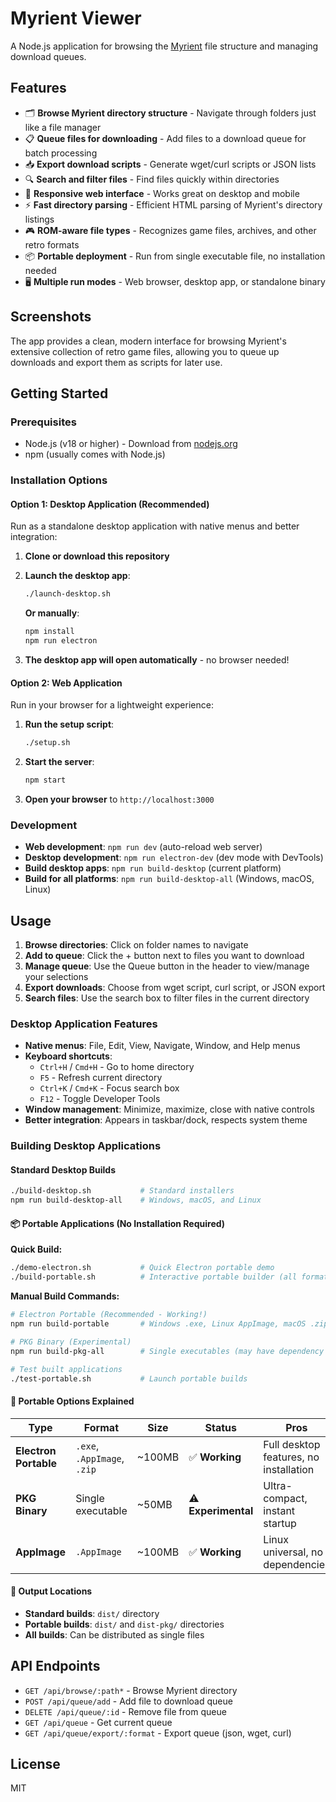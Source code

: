 # Myrient Viewer

A Node.js application for browsing the [Myrient](https://myrient.erista.me/files/) file structure and managing download queues.

## Features

- 🗂️ **Browse Myrient directory structure** - Navigate through folders just like a file manager
- 📋 **Queue files for downloading** - Add files to a download queue for batch processing
- 📥 **Export download scripts** - Generate wget/curl scripts or JSON lists
- 🔍 **Search and filter files** - Find files quickly within directories
- 📱 **Responsive web interface** - Works great on desktop and mobile
- ⚡ **Fast directory parsing** - Efficient HTML parsing of Myrient's directory listings
- 🎮 **ROM-aware file types** - Recognizes game files, archives, and other retro formats
- 📦 **Portable deployment** - Run from single executable file, no installation needed
- 🖥️ **Multiple run modes** - Web browser, desktop app, or standalone binary

## Screenshots

The app provides a clean, modern interface for browsing Myrient's extensive collection of retro game files, allowing you to queue up downloads and export them as scripts for later use.

## Getting Started

### Prerequisites

- Node.js (v18 or higher) - Download from [nodejs.org](https://nodejs.org/)
- npm (usually comes with Node.js)

### Installation Options

#### Option 1: Desktop Application (Recommended)

Run as a standalone desktop application with native menus and better integration:

1. **Clone or download this repository**

2. **Launch the desktop app**:
   ```bash
   ./launch-desktop.sh
   ```
   
   **Or manually**:
   ```bash
   npm install
   npm run electron
   ```

3. **The desktop app will open automatically** - no browser needed!

#### Option 2: Web Application

Run in your browser for a lightweight experience:

1. **Run the setup script**:
   ```bash
   ./setup.sh
   ```

2. **Start the server**:
   ```bash
   npm start
   ```

3. **Open your browser** to `http://localhost:3000`

### Development

- **Web development**: `npm run dev` (auto-reload web server)
- **Desktop development**: `npm run electron-dev` (dev mode with DevTools)
- **Build desktop apps**: `npm run build-desktop` (current platform)
- **Build for all platforms**: `npm run build-desktop-all` (Windows, macOS, Linux)

## Usage

1. **Browse directories**: Click on folder names to navigate
2. **Add to queue**: Click the + button next to files you want to download
3. **Manage queue**: Use the Queue button in the header to view/manage your selections
4. **Export downloads**: Choose from wget script, curl script, or JSON export
5. **Search files**: Use the search box to filter files in the current directory

### Desktop Application Features

- **Native menus**: File, Edit, View, Navigate, Window, and Help menus
- **Keyboard shortcuts**: 
  - `Ctrl+H` / `Cmd+H` - Go to home directory
  - `F5` - Refresh current directory
  - `Ctrl+K` / `Cmd+K` - Focus search box
  - `F12` - Toggle Developer Tools
- **Window management**: Minimize, maximize, close with native controls
- **Better integration**: Appears in taskbar/dock, respects system theme

### Building Desktop Applications

#### Standard Desktop Builds
```bash
./build-desktop.sh           # Standard installers
npm run build-desktop-all    # Windows, macOS, and Linux
```

#### 📦 **Portable Applications (No Installation Required)**

**Quick Build:**
```bash
./demo-electron.sh           # Quick Electron portable demo
./build-portable.sh          # Interactive portable builder (all formats)
```

**Manual Build Commands:**
```bash
# Electron Portable (Recommended - Working!)
npm run build-portable       # Windows .exe, Linux AppImage, macOS .zip

# PKG Binary (Experimental)  
npm run build-pkg-all        # Single executables (may have dependency issues)

# Test built applications
./test-portable.sh           # Launch portable builds
```

#### **🎯 Portable Options Explained**

| Type | Format | Size | Status | Pros | Cons |
|------|--------|------|--------|------|------|
| **Electron Portable** | `.exe`, `.AppImage`, `.zip` | ~100MB | ✅ **Working** | Full desktop features, no installation | Larger file size |
| **PKG Binary** | Single executable | ~50MB | ⚠️ **Experimental** | Ultra-compact, instant startup | Dependency issues, web-only |
| **AppImage** | `.AppImage` | ~100MB | ✅ **Working** | Linux universal, no dependencies | Linux only |

#### **📁 Output Locations**
- **Standard builds**: `dist/` directory
- **Portable builds**: `dist/` and `dist-pkg/` directories
- **All builds**: Can be distributed as single files

## API Endpoints

- `GET /api/browse/:path*` - Browse Myrient directory
- `POST /api/queue/add` - Add file to download queue
- `DELETE /api/queue/:id` - Remove file from queue
- `GET /api/queue` - Get current queue
- `GET /api/queue/export/:format` - Export queue (json, wget, curl)

## License

MIT